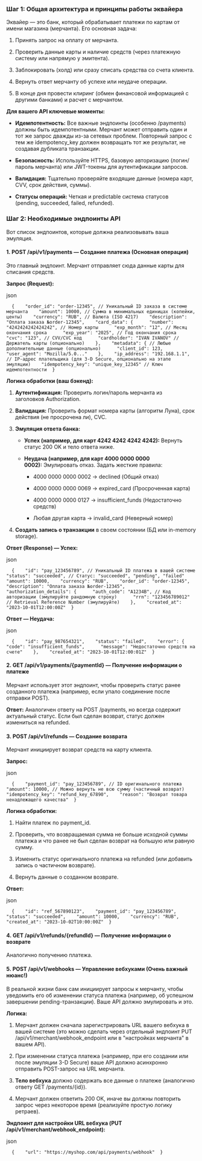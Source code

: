 ### Шаг 1: Общая архитектура и принципы работы эквайера

Эквайер — это банк, который обрабатывает платежи по картам от имени магазина (мерчанта). Его основная задача:

1.  Принять запрос на оплату от мерчанта.
    
2.  Проверить данные карты и наличие средств (через платежную систему или напрямую у эмитента).
    
3.  Заблокировать (холд) или сразу списать средства со счета клиента.
    
4.  Вернуть ответ мерчанту об успехе или неудаче операции.
    
5.  В конце дня провести клиринг (обмен финансовой информацией с другими банками) и расчет с мерчантом.
    

**Для вашего API ключевые моменты:**

*   **Идемпотентность:** Все важные эндпоинты (особенно /payments) должны быть идемпотентными. Мерчант может отправить один и тот же запрос дважды из-за сетевых проблем. Повторный запрос с тем же idempotency\_key должен возвращать тот же результат, не создавая дубликата транзакции.
    
*   **Безопасность:** Используйте HTTPS, базовую авторизацию (логин/пароль мерчанта) или JWT-токены для аутентификации запросов.
    
*   **Валидация:** Тщательно проверяйте входящие данные (номера карт, CVV, срок действия, суммы).
    
*   **Статусы операций:** Четкая и predictable система статусов (pending, succeeded, failed, refunded).
    

### Шаг 2: Необходимые эндпоинты API

Вот список эндпоинтов, которые должна реализовывать ваша эмуляция.

#### 1. POST /api/v1/payments — Создание платежа (Основная операция)

Это главный эндпоинт. Мерчант отправляет сюда данные карты для списания средств.

**Запрос (Request):**

json

`   {    "order_id": "order-12345", // Уникальный ID заказа в системе мерчанта    "amount": 10000, // Сумма в минимальных единицах (копейки, центы)    "currency": "RUB", // Валюта (ISO 4217)    "description": "Оплата заказа №order-12345",    "card_data": {      "number": "4242424242424242", // Номер карты      "exp_month": "12", // Месяц окончания срока      "exp_year": "2025", // Год окончания срока      "cvc": "123", // CVV/CVC код      "cardholder": "IVAN IVANOV" // Держатель карты (опционально)    },    "metadata": { // Любые дополнительные данные (опционально)      "client_id": 123,      "user_agent": "Mozilla/5.0..."    },    "ip_address": "192.168.1.1", // IP-адрес плательщика (для 3-D Secure, опционально на этапе эмуляции)    "idempotency_key": "unique_key_12345" // Ключ идемпотентности  }   `

**Логика обработки (ваш бэкенд):**

1.  **Аутентификация:** Проверить логин/пароль мерчанта из заголовков Authorization.
    
2.  **Валидация:** Проверить формат номера карты (алгоритм Луна), срок действия (не просрочена ли), CVC.
    
3.  **Эмуляция ответа банка:**
    
    *   **Успех (например, для карт 4242 4242 4242 4242):** Вернуть статус 200 OK и тело ответа ниже.
        
    *   **Неудача (например, для карт 4000 0000 0000 0002):** Эмулировать отказ. Задать жесткие правила:
        
        *   4000 0000 0000 0002 -> declined (Общий отказ)
            
        *   4000 0000 0000 0069 -> expired\_card (Просроченная карта)
            
        *   4000 0000 0000 0127 -> insufficient\_funds (Недостаточно средств)
            
        *   Любая другая карта -> invalid\_card (Неверный номер)
            
4.  **Создать запись о транзакции** в своем состоянии (БД или in-memory storage).
    

**Ответ (Response) — Успех:**

json

`   {    "id": "pay_123456789", // Уникальный ID платежа в вашей системе    "status": "succeeded", // Статус: "succeeded", "pending", "failed"    "amount": 10000,    "currency": "RUB",    "order_id": "order-12345",    "description": "Оплата заказа №order-12345",    "authorization_details": {      "auth_code": "A1234B", // Код авторизации (эмулируйте рандомную строку)      "rrn": "123456789012" // Retrieval Reference Number (эмулируйте)    },    "created_at": "2023-10-01T12:00:00Z"  }   `

**Ответ — Неудача:**

json

`   {    "id": "pay_987654321",    "status": "failed",    "error": {      "code": "insufficient_funds",      "message": "Недостаточно средств на счете"    },    "created_at": "2023-10-01T12:00:01Z"  }   `

#### 2. GET /api/v1/payments/{paymentId} — Получение информации о платеже

Мерчант использует этот эндпоинт, чтобы проверить статус ранее созданного платежа (например, если упало соединение после отправки POST).

**Ответ:** Аналогичен ответу на POST /payments, но всегда содержит актуальный статус. Если был сделан возврат, статус должен измениться на refunded.

#### 3. POST /api/v1/refunds — Создание возврата

Мерчант инициирует возврат средств на карту клиента.

**Запрос:**

json

`   {    "payment_id": "pay_123456789", // ID оригинального платежа    "amount": 10000, // Можно вернуть не всю сумму (частичный возврат)    "idempotency_key": "refund_key_67890",    "reason": "Возврат товара ненадлежащего качества"  }   `

**Логика обработки:**

1.  Найти платеж по payment\_id.
    
2.  Проверить, что возвращаемая сумма не больше исходной суммы платежа и что ранее не был сделан возврат на большую или равную сумму.
    
3.  Изменить статус оригинального платежа на refunded (или добавить запись о частичном возврате).
    
4.  Вернуть данные о созданном возврате.
    

**Ответ:**

json

`   {    "id": "ref_567890123",    "payment_id": "pay_123456789",    "status": "succeeded",    "amount": 10000,    "currency": "RUB",    "created_at": "2023-10-02T10:00:00Z"  }   `

#### 4. GET /api/v1/refunds/{refundId} — Получение информации о возврате

Аналогично получению платежа.

#### 5. POST /api/v1/webhooks — Управление вебхуками (Очень важный нюанс!)

В реальной жизни банк сам инициирует запросы к мерчанту, чтобы уведомить его об изменении статуса платежа (например, об успешном завершении pending-транзакции). Ваше API должно эмулировать и это.

**Логика:**

1.  Мерчант должен сначала зарегистрировать URL вашего вебхука в вашей системе (это можно сделать через отдельный эндпоинт PUT /api/v1/merchant/webhook\_endpoint или в "настройках мерчанта" в вашем API).
    
2.  При изменении статуса платежа (например, при его создании или после эмуляции 3-D Secure) ваше API должно асинхронно отправить POST-запрос на URL мерчанта.
    
3.  **Тело вебхука** должно содержать все данные о платеже (аналогично ответу GET /payments/{id}).
    
4.  Мерчант должен ответить 200 OK, иначе вы должны повторить запрос через некоторое время (реализуйте простую логику ретраев).
    

**Эндпоинт для настройки URL вебхука (PUT /api/v1/merchant/webhook\_endpoint):**

json

`   {    "url": "https://myshop.com/api/payments/webhook"  }   `